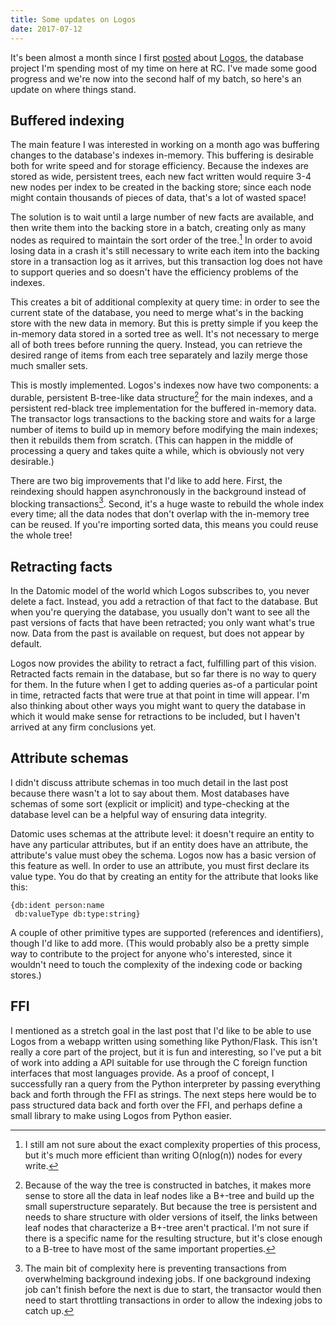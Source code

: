 ```yaml
---
title: Some updates on Logos
date: 2017-07-12
---
```


It's been almost a month since I first [posted][original] about
[Logos][logos-git], the database project I'm spending most of my time
on here at RC. I've made some good progress and we're now into the
second half of my batch, so here's an update on where things stand.

## Buffered indexing

The main feature I was interested in working on a month ago was
buffering changes to the database's indexes in-memory. This buffering
is desirable both for write speed and for storage efficiency. Because
the indexes are stored as wide, persistent trees, each new fact
written would require 3-4 new nodes per index to be created in the
backing store; since each node might contain thousands of pieces of
data, that's a lot of wasted space!

The solution is to wait until a large number of new facts are
available, and then write them into the backing store in a batch,
creating only as many nodes as required to maintain the sort order of
the tree.[^sort] In order to avoid losing data in a crash it's still
necessary to write each item into the backing store in a transaction
log as it arrives, but this transaction log does not have to support
queries and so doesn't have the efficiency problems of the indexes.

This creates a bit of additional complexity at query time: in order to
see the current state of the database, you need to merge what's in the
backing store with the new data in memory. But this is pretty simple
if you keep the in-memory data stored in a sorted tree as well. It's
not necessary to merge all of both trees before running the
query. Instead, you can retrieve the desired range of items from each
tree separately and lazily merge those much smaller sets.

This is mostly implemented. Logos's indexes now have two components: a
durable, persistent B-tree-like data structure[^btree] for the main
indexes, and a persistent red-black tree implementation for the
buffered in-memory data. The transactor logs transactions to the
backing store and waits for a large number of items to build up in
memory before modifying the main indexes; then it rebuilds them from
scratch. (This can happen in the middle of processing a query and
takes quite a while, which is obviously not very desirable.)

There are two big improvements that I'd like to add here. First, the
reindexing should happen asynchronously in the background instead of
blocking transactions[^throttling]. Second, it's a huge waste to
rebuild the whole index every time; all the data nodes that don't
overlap with the in-memory tree can be reused. If you're importing
sorted data, this means you could reuse the whole tree!

## Retracting facts

In the Datomic model of the world which Logos subscribes to, you never
delete a fact.  Instead, you add a retraction of that fact to the
database. But when you're querying the database, you usually don't
want to see all the past versions of facts that have been retracted;
you only want what's true now. Data from the past is available on
request, but does not appear by default.

Logos now provides the ability to retract a fact, fulfilling part of
this vision. Retracted facts remain in the database, but so far there
is no way to query for them. In the future when I get to adding
queries as-of a particular point in time, retracted facts that were
true at that point in time will appear. I'm also thinking about other
ways you might want to query the database in which it would make sense
for retractions to be included, but I haven't arrived at any firm
conclusions yet.

## Attribute schemas

I didn't discuss attribute schemas in too much detail in the last post
because there wasn't a lot to say about them. Most databases have
schemas of some sort (explicit or implicit) and type-checking at the
database level can be a helpful way of ensuring data integrity.

Datomic uses schemas at the attribute level: it doesn't require an
entity to have any particular attributes, but if an entity does have
an attribute, the attribute's value must obey the schema. Logos now
has a basic version of this feature as well. In order to use an
attribute, you must first declare its value type. You do that by
creating an entity for the attribute that looks like this:

```
{db:ident person:name
 db:valueType db:type:string}
```

A couple of other primitive types are supported (references and
identifiers), though I'd like to add more. (This would probably also
be a pretty simple way to contribute to the project for anyone who's
interested, since it wouldn't need to touch the complexity of the
indexing code or backing stores.)

## FFI

I mentioned as a stretch goal in the last post that I'd like to be
able to use Logos from a webapp written using something like
Python/Flask. This isn't really a core part of the project, but it is
fun and interesting, so I've put a bit of work into adding a API
suitable for use through the C foreign function interfaces that most
languages provide. As a proof of concept, I successfully ran a query
from the Python interpreter by passing everything back and forth
through the FFI as strings. The next steps here would be to pass
structured data back and forth over the FFI, and perhaps define a
small library to make using Logos from Python easier.

[logos-git]: https://github.com/loganmhb/logos

[original]: https://bckly.com/2017-06-14-logos.html

[^sort]: I still am not
sure about the exact complexity properties of this process, but it's
much more efficient than writing O(nlog(n)) nodes for every write.

[^btree]: Because of the way the tree is constructed in batches, it
makes more sense to store all the data in leaf nodes like a B+-tree
and build up the small superstructure separately. But because the tree
is persistent and needs to share structure with older versions of
itself, the links between leaf nodes that characterize a B+-tree
aren't practical. I'm not sure if there is a specific name for the
resulting structure, but it's close enough to a B-tree to have most of
the same important properties.

[^throttling]: The main bit of complexity here is preventing
transactions from overwhelming background indexing jobs. If one
background indexing job can't finish before the next is due to start,
the transactor would then need to start throttling transactions in
order to allow the indexing jobs to catch up.